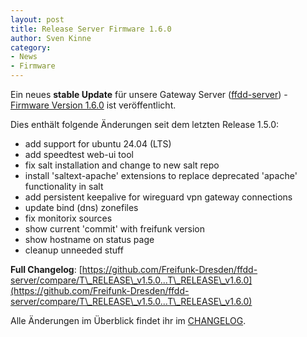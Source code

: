 ```yaml
---
layout: post
title: Release Server Firmware 1.6.0
author: Sven Kinne
category:
- News
- Firmware
---
```


Ein neues **stable Update** für unsere Gateway Server ([ffdd-server](https://github.com/Freifunk-Dresden/ffdd-server)) - [Firmware Version 1.6.0](https://github.com/Freifunk-Dresden/ffdd-server/releases/tag/T_RELEASE_v1.6.0) ist veröffentlicht.

Dies enthält folgende Änderungen seit dem letzten Release 1.5.0:


- add support for ubuntu 24.04 (LTS)
- add speedtest web-ui tool
- fix salt installation and change to new salt repo
- install 'saltext-apache' extensions to replace deprecated 'apache' functionality in salt
- add persistent keepalive for wireguard vpn gateway connections
- update bind (dns) zonefiles
- fix monitorix sources
- show current 'commit' with freifunk version
- show hostname on status page
- cleanup unneeded stuff


**Full Changelog**: [https://github.com/Freifunk-Dresden/ffdd-server/compare/T\_RELEASE\_v1.5.0...T\_RELEASE\_v1.6.0](https://github.com/Freifunk-Dresden/ffdd-server/compare/T\_RELEASE\_v1.5.0...T\_RELEASE\_v1.6.0)

Alle Änderungen im Überblick findet ihr im [CHANGELOG](https://github.com/Freifunk-Dresden/ffdd-server/blob/T_RELEASE_v1.6.0/CHANGELOG.md).
